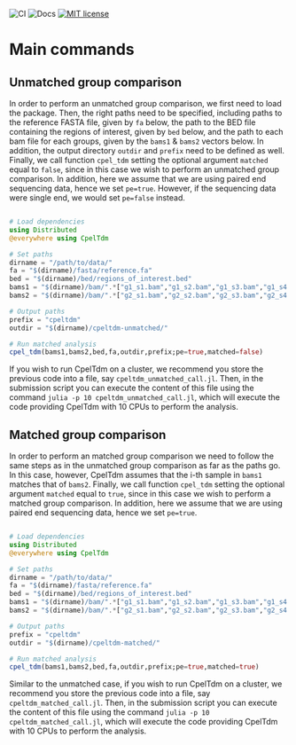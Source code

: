 ![CI](https://github.com/jordiabante/CpelTdm.jl/workflows/CI/badge.svg)
![Docs](https://github.com/jordiabante/CpelTdm.jl/workflows/Docs/badge.svg)
[![MIT license](https://img.shields.io/badge/license-MIT-green.svg)](https://github.com/jordiabante/CpelTdm.jl/blob/master/LICENSE.md)

# Main commands

## Unmatched group comparison

In order to perform an unmatched group comparison, we first need
to load the package. Then, the right paths need to be specified,
including paths to the reference FASTA file, given by `fa` below,
the path to the BED file containing the regions of interest, given
by `bed` below, and the path to each bam file for each groups, given
by the `bams1` & `bams2` vectors below. In addition, the output 
directory `outdir` and `prefix` need to be defined as well.
Finally, we call function `cpel_tdm` setting the optional argument
`matched` equal to `false`, since in this case we wish to perform
an unmatched group comparison. In addition, here we assume that
we are using paired end sequencing data, hence we set `pe=true`.
However, if the sequencing data were single end, we would set
`pe=false` instead.

```julia

# Load dependencies
using Distributed
@everywhere using CpelTdm

# Set paths
dirname = "/path/to/data/"
fa = "$(dirname)/fasta/reference.fa"
bed = "$(dirname)/bed/regions_of_interest.bed"
bams1 = "$(dirname)/bam/".*["g1_s1.bam","g1_s2.bam","g1_s3.bam","g1_s4.bam"]
bams2 = "$(dirname)/bam/".*["g2_s1.bam","g2_s2.bam","g2_s3.bam","g2_s4.bam","g2_s5.bam"]

# Output paths
prefix = "cpeltdm"
outdir = "$(dirname)/cpeltdm-unmatched/"

# Run matched analysis
cpel_tdm(bams1,bams2,bed,fa,outdir,prefix;pe=true,matched=false)

```

If you wish to run CpelTdm on a cluster, we recommend you store
the previous code into a file, say `cpeltdm_unmatched_call.jl`. 
Then, in the submission script you can execute the content of 
this file using the command `julia -p 10 cpeltdm_unmatched_call.jl`, 
which will execute the code providing CpelTdm with 10 CPUs to 
perform the analysis.

## Matched group comparison

In order to perform an matched group comparison we need to follow
the same steps as in the unmatched group comparison as far as 
the paths go. In this case, however, CpelTdm assumes that the
i-th sample in `bams1` matches that of `bams2`. Finally, we call 
function `cpel_tdm` setting the optional argument `matched` equal 
to `true`, since in this case we wish to perform a matched group 
comparison. In addition, here we assume that we are using paired 
end sequencing data, hence we set `pe=true`. 

```julia

# Load dependencies
using Distributed
@everywhere using CpelTdm

# Set paths
dirname = "/path/to/data/"
fa = "$(dirname)/fasta/reference.fa"
bed = "$(dirname)/bed/regions_of_interest.bed"
bams1 = "$(dirname)/bam/".*["g1_s1.bam","g1_s2.bam","g1_s3.bam","g1_s4.bam","g1_s5.bam"]
bams2 = "$(dirname)/bam/".*["g2_s1.bam","g2_s2.bam","g2_s3.bam","g2_s4.bam","g2_s5.bam"]

# Output paths
prefix = "cpeltdm"
outdir = "$(dirname)/cpeltdm-matched/"

# Run matched analysis
cpel_tdm(bams1,bams2,bed,fa,outdir,prefix;pe=true,matched=true)

```

Similar to the unmatched case, if you wish to run CpelTdm on a 
cluster, we recommend you store the previous code into a file, 
say `cpeltdm_matched_call.jl`. Then, in the submission script you 
can execute the content of this file using the command 
`julia -p 10 cpeltdm_matched_call.jl`, which will execute the 
code providing CpelTdm with 10 CPUs to perform the analysis.
